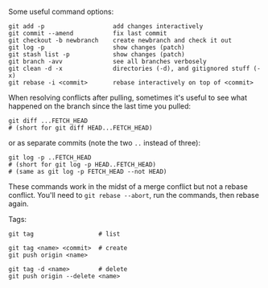 Some useful command options:

    git add -p                   add changes interactively
    git commit --amend           fix last commit
    git checkout -b newbranch    create newbranch and check it out
    git log -p                   show changes (patch)
    git stash list -p            show changes (patch)
    git branch -avv              see all branches verbosely
    git clean -d -x              directories (-d), and gitignored stuff (-x)
    git rebase -i <commit>       rebase interactively on top of <commit>

When resolving conflicts after pulling, sometimes it's useful to see what
happened on the branch since the last time you pulled:

    git diff ...FETCH_HEAD
    # (short for git diff HEAD...FETCH_HEAD)

or as separate commits (note the two `..` instead of three):

    git log -p ..FETCH_HEAD
    # (short for git log -p HEAD..FETCH_HEAD)
    # (same as git log -p FETCH_HEAD --not HEAD)

These commands work in the midst of a merge conflict but not a rebase conflict.
You'll need to `git rebase --abort`, run the commands, then rebase again.

Tags:

    git tag                  # list

    git tag <name> <commit>  # create
    git push origin <name>

    git tag -d <name>        # delete
    git push origin --delete <name>
